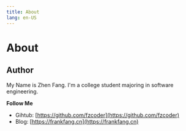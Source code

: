 ```yaml
---
title: About
lang: en-US
---
```


# About

## Author

My Name is Zhen Fang. I'm a college student majoring in software engineering. 

**Follow Me**

- Gihtub: [https://github.com/fzcoder](https://github.com/fzcoder)
- Blog: [https://frankfang.cn](https://frankfang.cn)

